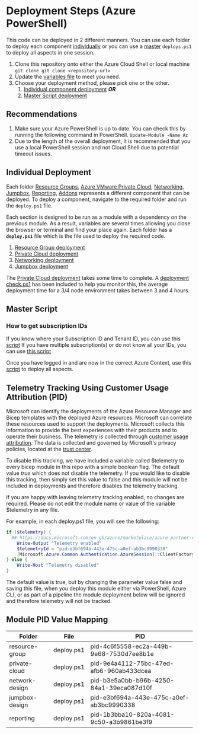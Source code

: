 # Deployment Steps (Azure PowerShell)

This code can be deployed in 2 different manners. You can use each folder to deploy each component [individually](#individual-deployment) or you can use a [master](#master-script) `deploys.ps1` to deploy all aspects in one session.

1. Clone this repository onto either the Azure Cloud Shell or local machine  ```git clone git clone <repository-url>```
2. Update the [variables file](variables/variables.json) to meet you need.
3. Choose your deployment method, please pick one or the other.
   1. [Individual component deployment](#individual-deployment) _**OR**_ 
   2. [Master Script deployment](#master-script)

## Recommendations

1. Make sure your Azure PowerShell is up to date. You can check this by running the following command in PowerShell. ```Update-Module -Name Az```
2. Due to the length of the overall deployment, it is recommended that you use a local PowerShell session and not Cloud Shell due to potential timeout issues.

## Individual Deployment

Each folder [Resource Groups](1.resource-group), [Azure VMware Private Cloud](2.private-cloud), [Networking](3.network), [Jumpbox](4.jumpbox), [Reporting](05.reporting), [Addons](06.add-ons) represents a different component that can be deployed. To deploy a component, navigate to the required folder and run the ``deploy.ps1`` file.

Each section is designed to be run as a module with a dependency on the previous module. As a result, variables are several times allowing you close the browser or terminal and find your place again. Each folder has a **``deploy.ps1``** file which is the file used to deploy the required code.

1. [Resource Group deployment](1.resource-group/deploy-withjson.ps1)
2. [Private Cloud deployment](2.private-cloud/deploy-withjson.ps1)
3. [Networking deployment](3.network/deploy-withjson.ps1)
4. [Jumpbox deployment](4.jumpbox/deploy-withjson.ps1)

The [Private Cloud deployment](2.private-cloud/deploy-withjson.ps1) takes some time to complete. A [deployment check.ps1](2.private-cloud/deploymentcheck.ps1) has been included to help you monitor this, the average deployment time for a 3/4 node environment takes between 3 and 4 hours.

## Master Script

### How to get subscription IDs

If you know where your Subscription ID and Tenant ID, you can use this [script](login.ps1)
If you have multiple subscription(s) or do not know all your IDs, you can use [this script](list_and_connect_to_subscription.ps1)

Once you have logged in and are now in the correct Azure Context, use this [script](deploy.ps1) to deploy all aspects.

## Telemetry Tracking Using Customer Usage Attribution (PID)

Microsoft can identify the deployments of the Azure Resource Manager and Bicep templates with the deployed Azure resources. Microsoft can correlate these resources used to support the deployments. Microsoft collects this information to provide the best experiences with their products and to operate their business. The telemetry is collected through [customer usage attribution](https://docs.microsoft.com/azure/marketplace/azure-partner-customer-usage-attribution). The data is collected and governed by Microsoft's privacy policies, located at the [trust center](https://www.microsoft.com/trustcenter).

To disable this tracking, we have included a variable called $telemetry to every bicep module in this repo with a simple boolean flag. The default value *true* which does not disable the telemetry. If you would like to disable this tracking, then simply set this value to false and this module will not be included in deployments and therefore disables the telemetry tracking.  

If you are happy with leaving telemetry tracking enabled, no changes are required. Please do not edit the module name or value of the variable $telemetry in any file.

For example, in each deploy.ps1 file, you will see the following:

```powershell
if ($telemetry) {
  ## https://docs.microsoft.com/en-gb/azure/marketplace/azure-partner-customer-usage-attribution#notify-your-customers
    Write-Output "Telemetry enabled"
    $telemetryId = "pid-e3bf694a-443e-475c-a0ef-ab3bc9990338"
    [Microsoft.Azure.Common.Authentication.AzureSession]::ClientFactory.AddUserAgent($telemetryId)
} else {
    Write-Host "Telemetry disabled"
}
```  

The default value is true, but by changing the parameter value false and saving this file, when you deploy this module either via PowerShell, Azure CLI, or as part of a pipeline the module deployment below will be ignored and therefore telemetry will not be tracked.

## Module PID Value Mapping

|Folder  |File  |PID  |
|---------|---------|---------|
|resource-group     | deploy.ps1 | pid-4c6f5558-ec2a-449b-9e68-7530d7ee8b1e        |
|private-cloud     | deploy.ps1 | pid-9e4a4112-75bc-47ed-afb6-960ab433dcea        |
|network-design     | deploy.ps1  | pid-b3e5a0bb-b96b-4250-84a1-39eca087d10f        |
|jumpbox-design    | deploy.ps1 | pid-e3bf694a-443e-475c-a0ef-ab3bc9990338   |
|reporting    | deploy.ps1 | pid-1b3bba10-820a-4081-9c50-a3b9861be3f9    |
